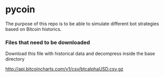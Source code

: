 # pycoin

The purpose of this repo is to be able to simulate different bot strategies based on Bitcoin historics.

### Files that need to be downloaded

Download this file with historical data and decompress inside the base directory

http://api.bitcoincharts.com/v1/csv/btcalphaUSD.csv.gz
